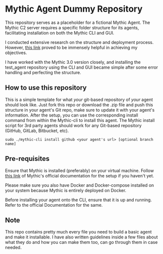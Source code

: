# Mythic Agent Dummy Repository

This repository serves as a placeholder for a fictional Mythic Agent. The Mythic C2 server requires a specific folder structure for its agents, facilitating installation on both the Mythic CLI and GUI.

I conducted extensive research on the structure and deployment process. However, [this link](https://github.com/MythicMeta/Mythic_External_Agent) proved to be immensely helpful in achieving my objectives.

I have worked with the Mythic 3.0 version closely, and installing the test_agent repository using the CLI and GUI became simple after some error handling and perfecting the structure. 

## How to use this repository

This is a simple template for what _your_ git-based repository of _your_ agent should look like. Just fork this repo or download the .zip file and push this structure in your agent's Git repo, make sure to update it with your agent's information. After the setup, you can use the corresponding install command from within the Mythic-cli to install this agent. The Mythic install script for 3rd party agents should work for any Git-based repository (GitHub, GitLab, Bitbucket, etc).

```
sudo ./mythic-cli install github <your agent's url> [optional branch name]
```

## Pre-requisites

Ensure that Mythic is installed (preferably) on your virtual machine. Follow [this link](https://docs.mythic-c2.net/installation) of Mythic's official documentation for the setup if you haven't yet. 

Please make sure you also have Docker and Docker-compose installed on your system because Mythic is entirely deployed on Docker. 

Before installing your agent onto the CLI, ensure that it is up and running. Refer to the official Documentation for the same. 

## Note 

This repo contains pretty much every file you need to build a basic agent and make it installable. 
I have also written guidelines inside a few files about what they do and how you can make them too, can go through them in case needed. 





